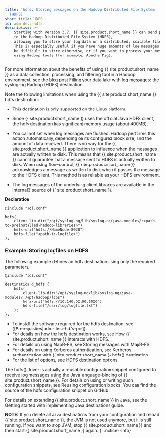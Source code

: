 ```yaml
---
title: 'hdfs: Storing messages on the Hadoop Distributed File System
  (HDFS)'
short_title: HDFS
id: adm-dest-hdfs
description: >-
    Starting with version 3.7, {{ site.product.short_name }} can send plain-text log files
    to the Hadoop Distributed File System (HDFS),
    allowing you to store your log data on a distributed, scalable file system.
    This is especially useful if you have huge amounts of log messages that would
    be difficult to store otherwise, or if you want to process your messages 
    using Hadoop tools (for example, Apache Pig).
---
```


For more information about the benefits of using {{ site.product.short_name }} as a data
collection, processing, and filtering tool in a Hadoop environment, see
the blog post Filling your data lake with log messages: the syslog-ng Hadoop (HDFS) destination.

Note the following limitations when using the {{ site.product.short_name }} hdfs
destination:

- This destination is only supported on the Linux platform.

- Since {{ site.product.short_name }} uses the official Java HDFS client, the hdfs
    destination has significant memory usage (about 400MB).

- You cannot set when log messages are flushed. Hadoop performs this
    action automatically, depending on its configured block size, and
    the amount of data received. There is no way for the {{ site.product.short_name }}
    application to influence when the messages are actually written to
    disk. This means that {{ site.product.short_name }} cannot guarantee that a message
    sent to HDFS is actually written to disk. When using flow-control,
    {{ site.product.short_name }} acknowledges a message as written to disk when it
    passes the message to the HDFS client. This method is as reliable as
    your HDFS environment.

- The log messages of the underlying client libraries are available in
    the internal() source of {{ site.product.short_name }}.

**Declaration**

```config
@include "scl.conf"

hdfs(
    client-lib-dir("/opt/syslog-ng/lib/syslog-ng/java-modules/:<path-to-preinstalled-hadoop-libraries>")
    hdfs-uri("hdfs://NameNode:8020")
    hdfs-file("<path-to-logfile>")
);
```

### Example: Storing logfiles on HDFS

The following example defines an hdfs destination using only the
required parameters.

```config
@include "scl.conf"

destination d_hdfs {
    hdfs(
        client-lib-dir("/opt/syslog-ng/lib/syslog-ng/java-modules/:/opt/hadoop/libs")
        hdfs-uri("hdfs://10.140.32.80:8020")
        hdfs-file("/user/log/logfile.txt")
    );
};
```

- To install the software required for the hdfs destination, see
    [[Prerequisites|adm-dest-hdfs-pre]].
- For details on how the hdfs destination works, see
    How {{ site.product.short_name }} interacts with HDFS.
- For details on using MapR-FS, see
    Storing messages with MapR-FS.
- For details on using Kerberos authentication, see
    Kerberos authentication with {{ site.product.short_name }} hdfs() destination.
- For the list of options, see
    HDFS destination options.

The hdfs() driver is actually a reusable configuration snippet
configured to receive log messages using the Java language-binding of
{{ site.product.short_name }}. For details on using or writing such configuration
snippets, see Reusing configuration blocks.
You can find the source of the hdfs configuration snippet on GitHub.

For details on extending {{ site.product.short_name }} in Java, see the Getting started with implementing Java destinations guide.

**NOTE:** If you delete all Java destinations from your configuration and
reload {{ site.product.short_name }}, the JVM is not used anymore, but it is still running.
If you want to stop JVM, stop {{ site.product.short_name }} and then start {{ site.product.short_name }} again.
{: .notice--info}
